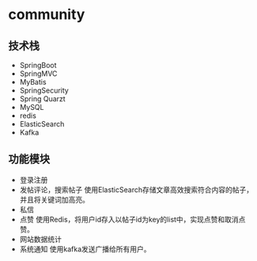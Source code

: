 # community

## 技术栈
* SpringBoot
* SpringMVC
* MyBatis
* SpringSecurity
* Spring Quarzt
* MySQL
* redis
* ElasticSearch
* Kafka
## 功能模块
* 登录注册
* 发帖评论，搜索帖子
使用ElasticSearch存储文章高效搜索符合内容的帖子，并且将关键词加高亮。
* 私信
* 点赞
使用Redis，将用户id存入以帖子id为key的list中，实现点赞和取消点赞。
* 网站数据统计
* 系统通知
使用kafka发送广播给所有用户。
